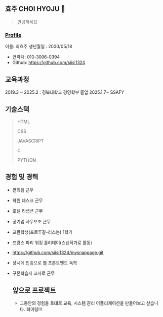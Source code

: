 <background>

## 효주 CHOI HYOJU 🤗

> 안녕하세요 

### [Profile](https://github.com/siisi1324)
이름: 최효주
생년월일 : 2000/05/18

  - 연락처: 010-3006-0394
  - Github: https://github.com/siisi1324

## 교육과정
2019.3 ~ 2025.2 : 경북대학교 경영학부 졸업
2025.1.7~   SSAFY

## 기술스택
> HTML
> 
> CSS
> 
> JAVASCRIPT
> 
> C
> 
> PYTHON

## 경험 및 경력
- 편의점 근무
- 학원 데스크 근무
- 호텔 리셉션 근무
- 공기업 사무보조 근무
- 교환학생(포르투갈-리스본) 1학기
- 프랑스 파리 워킹 홀리데이(스냅작가로 활동)
- https://github.com/siisi1324/mysnappage.git
- 당시에 인강으로 웹 프론트엔드 독학
- 구몬학습지 교사로 근무

  ## 앞으로 프로젝트
  - 그동안의 경험을 토대로 교육, 시스템 관리 어플리케이션을 만들어보고 싶습니다. 화이팅!!!


